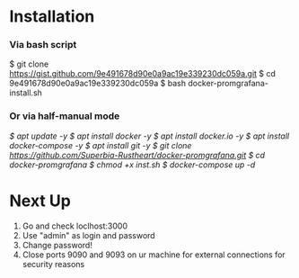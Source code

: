 # Installation

### Via bash script
$ git clone https://gist.github.com/9e491678d90e0a9ac19e339230dc059a.git
$ cd 9e491678d90e0a9ac19e339230dc059a
$ bash docker-promgrafana-install.sh

### Or via half-manual mode
*$ apt update -y
$ apt install docker -y
$ apt install docker.io -y
$ apt install docker-compose -y
$ apt install git -y
$ git clone https://github.com/Superbia-Rustheart/docker-promgrafana.git
$ cd docker-promgrafana
$ chmod +x inst.sh
$ docker-compose up -d*

# Next Up
1. Go and check loclhost:3000
2. Use "admin" as login and password
3. Change password!
4. Close ports 9090 and 9093 on ur machine for external connections for security reasons
